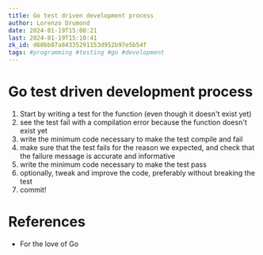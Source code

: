 ```yaml
---
title: Go test driven development process
author: Lorenzo Drumond
date: 2024-01-19T15:08:21
last: 2024-01-19T15:10:41
zk_id: d60bb07a84335291153d952b97e5b54f
tags: #programming #testing #go #development
---
```



# Go test driven development process
1. Start by writing a test for the function (even though it doesn't exist yet)
2. see the test fail with a compilation error because the function doesn't exist yet
3. write the minimum code necessary to make the test compile and fail
4. make sure that the test fails for the reason we expected, and check that the failure message is accurate and informative
5. write the minimum code necessary to make the test pass
6. optionally, tweak and improve the code, preferably without breaking the test
7. commit!

# References
- For the love of Go
